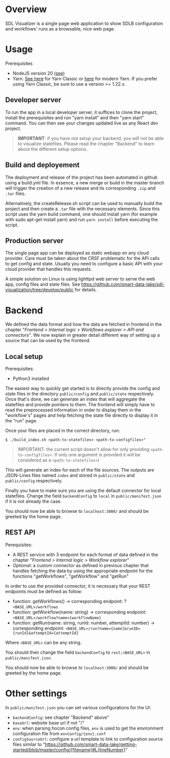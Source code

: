 # Overview
SDL Visualizer is a single page web application to show SDLB configuration and workflows' runs as a browsable, nice web page.

# Usage

Prerequisites
- NodeJS version 20 ([see](https://nodejs.dev/en/download/))
- Yarn. [See here](https://classic.yarnpkg.com/lang/en/docs/install/#windows-stable) for Yarn Classic or [here](https://yarnpkg.com/getting-started/install) for modern Yarn. If you prefer using Yarn Classic, be sure to use a version >= 1.22.x. 

## Developer server

To run the app in a local developer server, it suffices to clone the project, install the prerequisites and run "yarn install" and then "yarn start" command. You can then see your changes updated live as any React dev project.

> **IMPORTANT**: if you have not setup your backend, you will not be able to visualize statefiles. Please read the chapter "Backend" to learn about the different setup options.

## Build and deployement

The deployment and release of the project has been automated in github using a build.yml file. In essence, a new merge or build in the master branch will trigger the creation of a new release and its corresponding `.zip` and `.tar` files.

Alternatively, the createRelease.sh script can be used to manually build the project and then create a `.tar` file with the necessary elements. Since this script uses the yarn build command, one should install yarn (for example with sudo apt-get install yarn) and run `yarn install` before executing the script.

## Production server

The single page app can be deployed as static webapp on any cloud provider. Care must be taken about the CRSF problematic for the API calls to get config and state. Usually you need to configure a basic API with your cloud provider that handles this requests.

A simple solution on Linux is using lighttpd web server to serve the web app, config files and state files. See https://github.com/smart-data-lake/sdl-visualization/tree/develop/public for details.

# Backend

We defined the data format and how the data are fetched in frontend in the chapter "_Frontend > Internal logic > Workflows explorer > API and connectors_". We now explain in greater detail different way of setting up a source that can be used by the frontend.

## Local setup

Prerequisites:
- Python3 installed

The easiest way to quickly get started is to directly provide the config and state files in the directory `public/config` and `public/state` respectively. Once that's done, we can generate an index that will aggregate the statefiles and provide pointers to them. The frontend will simply have to read the preprocessed information in order to display them in the "workflow's" pages and help fetching the state file directly to display it in the "run" page.

Once your files are placed in the correct directory, run:
````
$ ./build_index.sh <path-to-statefiles> <path-to-configfiles>"
```` 

> IMPORTANT: the current script doesn't allow for only providing `<path-to-configfiles>`. If only one argument is provided it will be considered as a `<path-to-statefiles>`)

This will generate an index for each of the file sources. The outputs are JSON-Lines files named `index` and stored in `public/state` and `public/config` respectively.

Finally you have to make sure you are using the default connector for local statefiles. Change the field `backendConfig` to `local` in `public/manifest.json` if it is not already the case.

You should now be able to browse to `localhost:3000/` and should be greeted by the home page.

## REST API

Perequisites:
- A REST service with 3 endpoint for each format of data defined in the chapter "_Frontend > Internal logic > Workflow explorer_"
- *Optional*: a custom connector as defined in previous chapter that handles fetching the data by using the appropriate endpoint for the functions "getWorkflows", "getWorkflow" and "getRun"

In order to use the provided connector, it is necessary that your REST endpoints must be defined as follow:

- function: getWorkflows() → corresponding endpoint: ?`<BASE_URL>/workflows`
- function: getWorkflow(name: string) → corresponding endpoint: `<BASE_URL>/workflow?name={workflowName}`
- function: getRun(name: string, runId: number, attemptId: number) → corresponding endpoint: `<BASE_URL>/run?name={name}&runID={runId}&attemptId={attemptId}`

Where `<BASE_URL>` can be any string.

You should then change the field `backendConfig` to `rest;<BASE_URL>` in `public/manifest.json`.

You should now be able to browse to `localhost:3000/` and should be greeted by the home page.

# Other settings

In `public/manifest.json` you can set various configurations for the UI:

- `backendConfig`: see chapter "Backend" above"
- `baseUrl`: website base url if not "/"
- `env`: when parsing hocon config files, `env` is used to get the environment configuration file from `envConfig/{env}.conf`
- `configSourceUrl`: configure a url template to link to configuration source files similar to "https://github.com/smart-data-lake/getting-started/blob/master/config/{filename}#L{lineNumber}"
